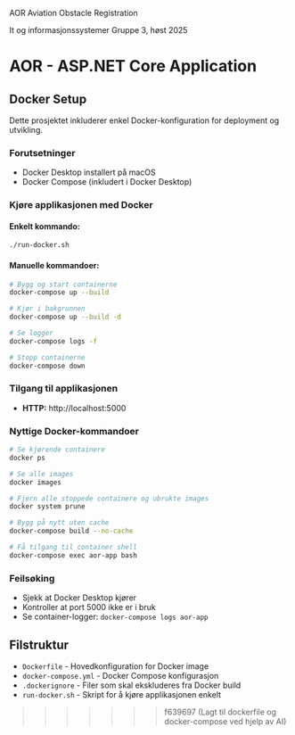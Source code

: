 AOR
Aviation Obstacle Registration

It og informasjonssystemer
Gruppe 3, høst 2025

# AOR - ASP.NET Core Application

## Docker Setup

Dette prosjektet inkluderer enkel Docker-konfiguration for deployment og utvikling.

### Forutsetninger

- Docker Desktop installert på macOS
- Docker Compose (inkludert i Docker Desktop)

### Kjøre applikasjonen med Docker

#### Enkelt kommando:
```bash
./run-docker.sh
```

#### Manuelle kommandoer:
```bash
# Bygg og start containerne
docker-compose up --build

# Kjør i bakgrunnen
docker-compose up --build -d

# Se logger
docker-compose logs -f

# Stopp containerne
docker-compose down
```

### Tilgang til applikasjonen

- **HTTP:** http://localhost:5000

### Nyttige Docker-kommandoer

```bash
# Se kjørende containere
docker ps

# Se alle images
docker images

# Fjern alle stoppede containere og ubrukte images
docker system prune

# Bygg på nytt uten cache
docker-compose build --no-cache

# Få tilgang til container shell
docker-compose exec aor-app bash
```

### Feilsøking

- Sjekk at Docker Desktop kjører
- Kontroller at port 5000 ikke er i bruk
- Se container-logger: `docker-compose logs aor-app`

## Filstruktur

- `Dockerfile` - Hovedkonfiguration for Docker image
- `docker-compose.yml` - Docker Compose konfigurasjon
- `.dockerignore` - Filer som skal ekskluderes fra Docker build
- `run-docker.sh` - Skript for å kjøre applikasjonen enkelt
>>>>>>> f639697 (Lagt til dockerfile og docker-compose ved hjelp av AI)
